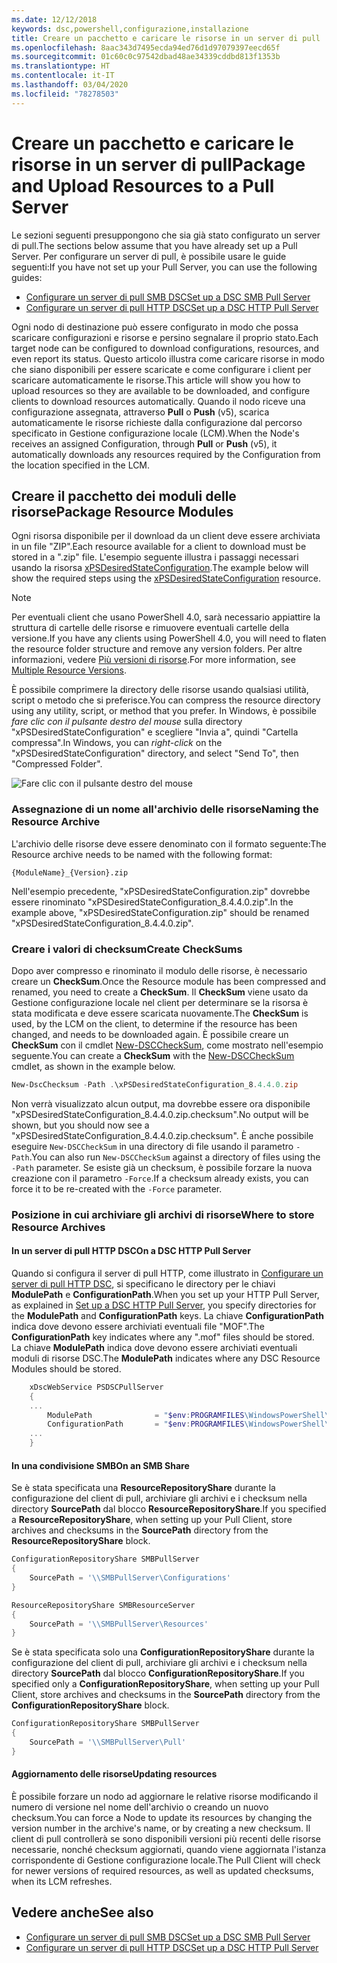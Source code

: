 ```yaml
---
ms.date: 12/12/2018
keywords: dsc,powershell,configurazione,installazione
title: Creare un pacchetto e caricare le risorse in un server di pull
ms.openlocfilehash: 8aac343d7495ecda94ed76d1d97079397eecd65f
ms.sourcegitcommit: 01c60c0c97542dbad48ae34339cddbd813f1353b
ms.translationtype: HT
ms.contentlocale: it-IT
ms.lasthandoff: 03/04/2020
ms.locfileid: "78278503"
---
```

# <a name="package-and-upload-resources-to-a-pull-server"></a><span data-ttu-id="d4508-103">Creare un pacchetto e caricare le risorse in un server di pull</span><span class="sxs-lookup"><span data-stu-id="d4508-103">Package and Upload Resources to a Pull Server</span></span>

<span data-ttu-id="d4508-104">Le sezioni seguenti presuppongono che sia già stato configurato un server di pull.</span><span class="sxs-lookup"><span data-stu-id="d4508-104">The sections below assume that you have already set up a Pull Server.</span></span> <span data-ttu-id="d4508-105">Per configurare un server di pull, è possibile usare le guide seguenti:</span><span class="sxs-lookup"><span data-stu-id="d4508-105">If you have not set up your Pull Server, you can use the following guides:</span></span>

- [<span data-ttu-id="d4508-106">Configurare un server di pull SMB DSC</span><span class="sxs-lookup"><span data-stu-id="d4508-106">Set up a DSC SMB Pull Server</span></span>](pullServerSmb.md)
- [<span data-ttu-id="d4508-107">Configurare un server di pull HTTP DSC</span><span class="sxs-lookup"><span data-stu-id="d4508-107">Set up a DSC HTTP Pull Server</span></span>](pullServer.md)

<span data-ttu-id="d4508-108">Ogni nodo di destinazione può essere configurato in modo che possa scaricare configurazioni e risorse e persino segnalare il proprio stato.</span><span class="sxs-lookup"><span data-stu-id="d4508-108">Each target node can be configured to download configurations, resources, and even report its status.</span></span> <span data-ttu-id="d4508-109">Questo articolo illustra come caricare risorse in modo che siano disponibili per essere scaricate e come configurare i client per scaricare automaticamente le risorse.</span><span class="sxs-lookup"><span data-stu-id="d4508-109">This article will show you how to upload resources so they are available to be downloaded, and configure clients to download resources automatically.</span></span> <span data-ttu-id="d4508-110">Quando il nodo riceve una configurazione assegnata, attraverso **Pull** o **Push** (v5), scarica automaticamente le risorse richieste dalla configurazione dal percorso specificato in Gestione configurazione locale (LCM).</span><span class="sxs-lookup"><span data-stu-id="d4508-110">When the Node's receives an assigned Configuration, through **Pull** or **Push** (v5), it automatically downloads any resources required by the Configuration from the location specified in the LCM.</span></span>

## <a name="package-resource-modules"></a><span data-ttu-id="d4508-111">Creare il pacchetto dei moduli delle risorse</span><span class="sxs-lookup"><span data-stu-id="d4508-111">Package Resource Modules</span></span>

<span data-ttu-id="d4508-112">Ogni risorsa disponibile per il download da un client deve essere archiviata in un file "ZIP".</span><span class="sxs-lookup"><span data-stu-id="d4508-112">Each resource available for a client to download must be stored in a ".zip" file.</span></span> <span data-ttu-id="d4508-113">L'esempio seguente illustra i passaggi necessari usando la risorsa [xPSDesiredStateConfiguration](https://www.powershellgallery.com/packages/xPSDesiredStateConfiguration/8.4.0.0).</span><span class="sxs-lookup"><span data-stu-id="d4508-113">The example below will show the required steps using the [xPSDesiredStateConfiguration](https://www.powershellgallery.com/packages/xPSDesiredStateConfiguration/8.4.0.0) resource.</span></span>

> [!NOTE]
> <span data-ttu-id="d4508-114">Per eventuali client che usano PowerShell 4.0, sarà necessario appiattire la struttura di cartelle delle risorse e rimuovere eventuali cartelle della versione.</span><span class="sxs-lookup"><span data-stu-id="d4508-114">If you have any clients using PowerShell 4.0, you will need to flaten the resource folder structure and remove any version folders.</span></span> <span data-ttu-id="d4508-115">Per altre informazioni, vedere [Più versioni di risorse](../configurations/import-dscresource.md#multiple-resource-versions).</span><span class="sxs-lookup"><span data-stu-id="d4508-115">For more information, see [Multiple Resource Versions](../configurations/import-dscresource.md#multiple-resource-versions).</span></span>

<span data-ttu-id="d4508-116">È possibile comprimere la directory delle risorse usando qualsiasi utilità, script o metodo che si preferisce.</span><span class="sxs-lookup"><span data-stu-id="d4508-116">You can compress the resource directory using any utility, script, or method that you prefer.</span></span> <span data-ttu-id="d4508-117">In Windows, è possibile *fare clic con il pulsante destro del mouse* sulla directory "xPSDesiredStateConfiguration" e scegliere "Invia a", quindi "Cartella compressa".</span><span class="sxs-lookup"><span data-stu-id="d4508-117">In Windows, you can *right-click* on the "xPSDesiredStateConfiguration" directory, and select "Send To", then "Compressed Folder".</span></span>

![Fare clic con il pulsante destro del mouse](media/package-upload-resources/right-click.gif)

### <a name="naming-the-resource-archive"></a><span data-ttu-id="d4508-119">Assegnazione di un nome all'archivio delle risorse</span><span class="sxs-lookup"><span data-stu-id="d4508-119">Naming the Resource Archive</span></span>

<span data-ttu-id="d4508-120">L'archivio delle risorse deve essere denominato con il formato seguente:</span><span class="sxs-lookup"><span data-stu-id="d4508-120">The Resource archive needs to be named with the following format:</span></span>

```
{ModuleName}_{Version}.zip
```

<span data-ttu-id="d4508-121">Nell'esempio precedente, "xPSDesiredStateConfiguration.zip" dovrebbe essere rinominato "xPSDesiredStateConfiguration_8.4.4.0.zip".</span><span class="sxs-lookup"><span data-stu-id="d4508-121">In the example above, "xPSDesiredStateConfiguration.zip" should be renamed "xPSDesiredStateConfiguration_8.4.4.0.zip".</span></span>

### <a name="create-checksums"></a><span data-ttu-id="d4508-122">Creare i valori di checksum</span><span class="sxs-lookup"><span data-stu-id="d4508-122">Create CheckSums</span></span>

<span data-ttu-id="d4508-123">Dopo aver compresso e rinominato il modulo delle risorse, è necessario creare un **CheckSum**.</span><span class="sxs-lookup"><span data-stu-id="d4508-123">Once the Resource module has been compressed and renamed, you need to create a **CheckSum**.</span></span>  <span data-ttu-id="d4508-124">Il **CheckSum** viene usato da Gestione configurazione locale nel client per determinare se la risorsa è stata modificata e deve essere scaricata nuovamente.</span><span class="sxs-lookup"><span data-stu-id="d4508-124">The **CheckSum** is used, by the LCM on the client, to determine if the resource has been changed, and needs to be downloaded again.</span></span> <span data-ttu-id="d4508-125">È possibile creare un **CheckSum** con il cmdlet [New-DSCCheckSum](/powershell/module/PSDesiredStateConfiguration/New-DSCCheckSum), come mostrato nell'esempio seguente.</span><span class="sxs-lookup"><span data-stu-id="d4508-125">You can create a **CheckSum** with the [New-DSCCheckSum](/powershell/module/PSDesiredStateConfiguration/New-DSCCheckSum) cmdlet, as shown in the example below.</span></span>

```powershell
New-DscChecksum -Path .\xPSDesiredStateConfiguration_8.4.4.0.zip
```

<span data-ttu-id="d4508-126">Non verrà visualizzato alcun output, ma dovrebbe essere ora disponibile "xPSDesiredStateConfiguration_8.4.4.0.zip.checksum".</span><span class="sxs-lookup"><span data-stu-id="d4508-126">No output will be shown, but you should now see a "xPSDesiredStateConfiguration_8.4.4.0.zip.checksum".</span></span> <span data-ttu-id="d4508-127">È anche possibile eseguire `New-DSCCheckSum` in una directory di file usando il parametro `-Path`.</span><span class="sxs-lookup"><span data-stu-id="d4508-127">You can also run `New-DSCCheckSum` against a directory of files using the `-Path` parameter.</span></span> <span data-ttu-id="d4508-128">Se esiste già un checksum, è possibile forzare la nuova creazione con il parametro `-Force`.</span><span class="sxs-lookup"><span data-stu-id="d4508-128">If a checksum already exists, you can force it to be re-created with the `-Force` parameter.</span></span>

### <a name="where-to-store-resource-archives"></a><span data-ttu-id="d4508-129">Posizione in cui archiviare gli archivi di risorse</span><span class="sxs-lookup"><span data-stu-id="d4508-129">Where to store Resource Archives</span></span>

#### <a name="on-a-dsc-http-pull-server"></a><span data-ttu-id="d4508-130">In un server di pull HTTP DSC</span><span class="sxs-lookup"><span data-stu-id="d4508-130">On a DSC HTTP Pull Server</span></span>

<span data-ttu-id="d4508-131">Quando si configura il server di pull HTTP, come illustrato in [Configurare un server di pull HTTP DSC](pullServer.md), si specificano le directory per le chiavi **ModulePath** e **ConfigurationPath**.</span><span class="sxs-lookup"><span data-stu-id="d4508-131">When you set up your HTTP Pull Server, as explained in [Set up a DSC HTTP Pull Server](pullServer.md), you specify directories for the **ModulePath** and **ConfigurationPath** keys.</span></span> <span data-ttu-id="d4508-132">La chiave **ConfigurationPath** indica dove devono essere archiviati eventuali file "MOF".</span><span class="sxs-lookup"><span data-stu-id="d4508-132">The **ConfigurationPath** key indicates where any ".mof" files should be stored.</span></span> <span data-ttu-id="d4508-133">La chiave **ModulePath** indica dove devono essere archiviati eventuali moduli di risorse DSC.</span><span class="sxs-lookup"><span data-stu-id="d4508-133">The **ModulePath** indicates where any DSC Resource Modules should be stored.</span></span>

```powershell
    xDscWebService PSDSCPullServer
    {
    ...
        ModulePath              = "$env:PROGRAMFILES\WindowsPowerShell\DscService\Modules"
        ConfigurationPath       = "$env:PROGRAMFILES\WindowsPowerShell\DscService\Configuration"
    ...
    }

```

#### <a name="on-an-smb-share"></a><span data-ttu-id="d4508-134">In una condivisione SMB</span><span class="sxs-lookup"><span data-stu-id="d4508-134">On an SMB Share</span></span>

<span data-ttu-id="d4508-135">Se è stata specificata una **ResourceRepositoryShare** durante la configurazione del client di pull, archiviare gli archivi e i checksum nella directory **SourcePath** dal blocco **ResourceRepositoryShare**.</span><span class="sxs-lookup"><span data-stu-id="d4508-135">If you specified a **ResourceRepositoryShare**, when setting up your Pull Client, store archives and checksums in the **SourcePath** directory from the **ResourceRepositoryShare** block.</span></span>

```powershell
ConfigurationRepositoryShare SMBPullServer
{
    SourcePath = '\\SMBPullServer\Configurations'
}

ResourceRepositoryShare SMBResourceServer
{
    SourcePath = '\\SMBPullServer\Resources'
}
```

<span data-ttu-id="d4508-136">Se è stata specificata solo una **ConfigurationRepositoryShare** durante la configurazione del client di pull, archiviare gli archivi e i checksum nella directory **SourcePath** dal blocco **ConfigurationRepositoryShare**.</span><span class="sxs-lookup"><span data-stu-id="d4508-136">If you specified only a **ConfigurationRepositoryShare**, when setting up your Pull Client, store archives and checksums in the **SourcePath** directory from the **ConfigurationRepositoryShare** block.</span></span>

```powershell
ConfigurationRepositoryShare SMBPullServer
{
    SourcePath = '\\SMBPullServer\Pull'
}
```

#### <a name="updating-resources"></a><span data-ttu-id="d4508-137">Aggiornamento delle risorse</span><span class="sxs-lookup"><span data-stu-id="d4508-137">Updating resources</span></span>

<span data-ttu-id="d4508-138">È possibile forzare un nodo ad aggiornare le relative risorse modificando il numero di versione nel nome dell'archivio o creando un nuovo checksum.</span><span class="sxs-lookup"><span data-stu-id="d4508-138">You can force a Node to update its resources by changing the version number in the archive's name, or by creating a new checksum.</span></span> <span data-ttu-id="d4508-139">Il client di pull controllerà se sono disponibili versioni più recenti delle risorse necessarie, nonché checksum aggiornati, quando viene aggiornata l'istanza corrispondente di Gestione configurazione locale.</span><span class="sxs-lookup"><span data-stu-id="d4508-139">The Pull Client will check for newer versions of required resources, as well as updated checksums, when its LCM refreshes.</span></span>

## <a name="see-also"></a><span data-ttu-id="d4508-140">Vedere anche</span><span class="sxs-lookup"><span data-stu-id="d4508-140">See also</span></span>

- [<span data-ttu-id="d4508-141">Configurare un server di pull SMB DSC</span><span class="sxs-lookup"><span data-stu-id="d4508-141">Set up a DSC SMB Pull Server</span></span>](pullServerSmb.md)
- [<span data-ttu-id="d4508-142">Configurare un server di pull HTTP DSC</span><span class="sxs-lookup"><span data-stu-id="d4508-142">Set up a DSC HTTP Pull Server</span></span>](pullServer.md)
